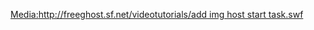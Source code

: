 [Media:http://freeghost.sf.net/videotutorials/add img host start
task.swf](Media:http://freeghost.sf.net/videotutorials/add_img_host_start_task.swf "wikilink")
